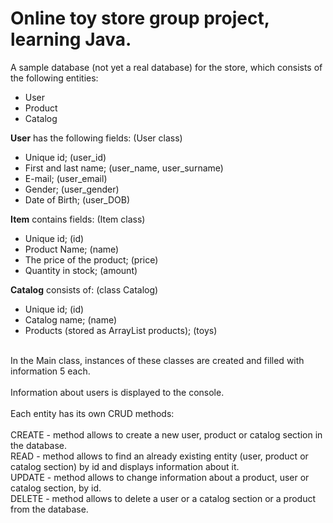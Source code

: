 # Online toy store group project, learning Java.
A sample database (not yet a real database) for the store, which consists of the following entities: <br>
- User <br>
- Product <br>
- Catalog <br>

<b>User</b> has the following fields: (User class) <br>
- Unique id; (user_id) <br>
- First and last name; (user_name, user_surname) <br>
- E-mail; (user_email) <br>
- Gender; (user_gender) <br>
- Date of Birth; (user_DOB) <br>

<b>Item</b> contains fields: (Item class)<br>
- Unique id; (id) <br>
- Product Name; (name) <br>
- The price of the product; (price) <br>
- Quantity in stock; (amount) <br>

<b>Catalog</b> consists of: (class Catalog) <br>
- Unique id; (id) <br>
- Catalog name; (name) <br>
- Products (stored as ArrayList<Product> products); (toys) <br>
<br>
In the Main class, instances of these classes are created and filled with information 5 each. <br>
<br>
Information about users is displayed to the console. <br>
<br>
Each entity has its own CRUD methods: <br>
<br>
CREATE - method allows to create a new user, product or catalog section in the database. <br>
READ - method allows to find an already existing entity (user, product or catalog section) by id and displays information about it. <br>
UPDATE - method allows to change information about a product, user or catalog section, by id. <br>
DELETE - method allows to delete a user or a catalog section or a product from the database. <br>
<br>
